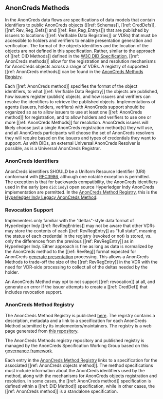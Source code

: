 ## AnonCreds Methods

In the AnonCreds data flows are specifications of data models that contain
identifiers to public AnonCreds objects ([[ref: Schemas]], [[ref: CredDefs]],
[[ref: Rev_Reg_Defs]] and [[ref: Rev_Reg_Entrys]]) that are published by issuers
to locations ([[ref: Verifiable Data Registries]] or VDRs) that must be
accessible to holders and verifiers to enable presentation generation and
verification. The format of the objects identifiers and the
location of the objects are not defined in this specification. Rather, similar
to the approach of [[ref: DID Methods]] defined in the [W3C DID
Specification](https://www.w3.org/TR/did-core/), [[ref: AnonCreds methods]]
allow for the registration and resolution mechanisms for AnonCreds objects
across a range of VDRs. A registry of supported [[ref: AnonCreds methods]] can
be found in the [AnonCreds Methods Registry](#anoncreds-methods-registry).

Each [[ref: AnonCreds method]] specifies the format of the object identifiers,
to what [[ref: Verifiable Data Registry]] the objects are published, how issuers
register (publish) objects, and how issuers and verifiers can resolve the
identifiers to retrieve the published objects. Implementations of agents
(issuers, holders, verifiers) with AnonCreds support should be organized so as
to allow issuers to use at least one [[ref: AnonCreds method]] for registration,
and to allow holders and verifiers to use one or more [[ref: AnonCreds Methods]]
for resolution. AnonCreds issuers will likely choose just a single AnonCreds
registration method(s) they will use, and all AnonCreds participants will choose
the set of AnonCreds resolvers they will require based on the issuers and types
of credentials they want to support. As with DIDs, an external Universal
AnonCreds Resolver is possible, as is a Universal AnonCreds Registrar.

### AnonCreds Identifiers

AnonCreds identifiers SHOULD be a Uniform Resource Identifier (URI)
conformant with [RFC3986](https://www.w3.org/TR/did-core/#bib-rfc3986), although
one notable exception is permitted. The exception is that for backwards
compatibility, the AnonCreds identifiers used in the early (pre
`did:indy`) open source Hyperledger Indy AnonCreds implementation are permitted.
In the [AnonCreds Method Registry](#anoncreds-method-registry),
this is the [Hyperledger Indy Legacy AnonCreds Method](https://anoncreds-wg.github.io/anoncreds-methods-registry/#hyperledger-indy-legacy-anoncreds-method).

### Revocation Support

Implementers only familiar with the "deltas"-style data format of Hyperledger Indy
[[ref: RevRegEntries]] may not be aware that other VDRs may
store the contents of each [[ref: RevRegEntry]] as
"full state", meaning the status of each credential in the registry
(revoked or not) is stored, vs. only the differences from the previous
[[ref: RevRegEntry]] as in Hyperledger Indy. Either approach is fine
as long as data is normalized by the AnonCreds method to the [[ref: RevReg]]
format expected for AnonCreds [generate presentation](#generate-presentation)
processing. This allows a AnonCreds Methods to trade-off the size of the
[[ref: RevRegEntry]] in the VDR with the need for VDR-side processing to collect
all of the deltas needed by the holder.

An AnonCreds Method may opt to not support [[ref: revocation]] at all, and generate
an error if the issuer attempts to create a [[ref: CredDef]] that includes revocation
support.

### AnonCreds Method Registry

The AnonCreds Method Registry is published
[here](https://anoncreds-wg.github.io/anoncreds-methods-registry/). The
registry contains a description, metadata and a link to a specification for each
AnonCreds Method submitted by its implementers/maintainers. The registry is a web page
generated from [this
repository](https://github.com/AnonCreds-WG/anoncreds-methods-registry).

The AnonCreds Methods registry repository and published registry is
managed by the AnonCreds Specification Working Group based on this [governance
framework](https://anoncreds-wg.github.io/anoncreds-methods-registry/#governance).

Each entry in the [AnonCreds Method
Registry](https://anoncreds-wg.github.io/anoncreds-methods-registry/)
links to a specification for the associated [[ref: AnonCreds objects method]].
The method specifications must include information about the AnonCreds identifiers
used by the method, along with the mechanisms for AnonCreds objects registration
and resolution. In some cases, the [[ref: AnonCreds method]]
specification is defined within a [[ref: DID Method]] specification, while in
other cases, the [[ref: AnonCreds method]] is a standalone
specification.
